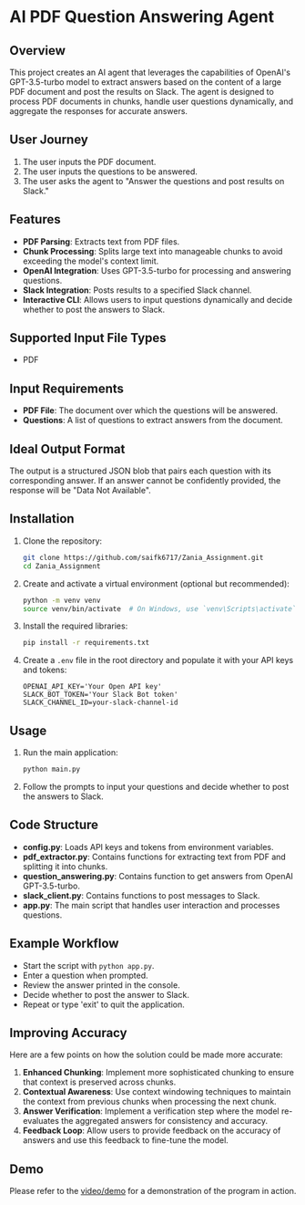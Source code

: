 # AI PDF Question Answering Agent

## Overview

This project creates an AI agent that leverages the capabilities of OpenAI's GPT-3.5-turbo model to extract answers based on the content of a large PDF document and post the results on Slack. The agent is designed to process PDF documents in chunks, handle user questions dynamically, and aggregate the responses for accurate answers.

## User Journey

1. The user inputs the PDF document.
2. The user inputs the questions to be answered.
3. The user asks the agent to "Answer the questions and post results on Slack."

## Features

- **PDF Parsing**: Extracts text from PDF files.
- **Chunk Processing**: Splits large text into manageable chunks to avoid exceeding the model's context limit.
- **OpenAI Integration**: Uses GPT-3.5-turbo for processing and answering questions.
- **Slack Integration**: Posts results to a specified Slack channel.
- **Interactive CLI**: Allows users to input questions dynamically and decide whether to post the answers to Slack.

## Supported Input File Types

- PDF

## Input Requirements

- **PDF File**: The document over which the questions will be answered.
- **Questions**: A list of questions to extract answers from the document.

## Ideal Output Format

The output is a structured JSON blob that pairs each question with its corresponding answer. If an answer cannot be confidently provided, the response will be "Data Not Available".

## Installation

1. Clone the repository:
    ```sh
    git clone https://github.com/saifk6717/Zania_Assignment.git
    cd Zania_Assignment
    ```

2. Create and activate a virtual environment (optional but recommended):
    ```sh
    python -m venv venv
    source venv/bin/activate  # On Windows, use `venv\Scripts\activate`
    ```

3. Install the required libraries:
    ```sh
    pip install -r requirements.txt
    ```

4. Create a `.env` file in the root directory and populate it with your API keys and tokens:
    ```plaintext
    OPENAI_API_KEY='Your Open API key'
    SLACK_BOT_TOKEN='Your Slack Bot token'
    SLACK_CHANNEL_ID=your-slack-channel-id
    ```

## Usage

1. Run the main application:
    ```sh
    python main.py
    ```

2. Follow the prompts to input your questions and decide whether to post the answers to Slack.

## Code Structure

- **config.py**: Loads API keys and tokens from environment variables.
- **pdf_extractor.py**: Contains functions for extracting text from PDF and splitting it into chunks.
- **question_answering.py**: Contains function to get answers from OpenAI GPT-3.5-turbo.
- **slack_client.py**: Contains functions to post messages to Slack.
- **app.py**: The main script that handles user interaction and processes questions.

## Example Workflow

- Start the script with `python app.py`.
- Enter a question when prompted.
- Review the answer printed in the console.
- Decide whether to post the answer to Slack.
- Repeat or type 'exit' to quit the application.

## Improving Accuracy

Here are a few points on how the solution could be made more accurate:

1. **Enhanced Chunking**: Implement more sophisticated chunking to ensure that context is preserved across chunks.
2. **Contextual Awareness**: Use context windowing techniques to maintain the context from previous chunks when processing the next chunk.
3. **Answer Verification**: Implement a verification step where the model re-evaluates the aggregated answers for consistency and accuracy.
4. **Feedback Loop**: Allow users to provide feedback on the accuracy of answers and use this feedback to fine-tune the model.

## Demo

Please refer to the [video/demo](https://drive.google.com/drive/folders/1FTo5btG7FQnj2Yy2Cpoq2xwbxDAMRLt7?usp=sharing) for a demonstration of the program in action.
